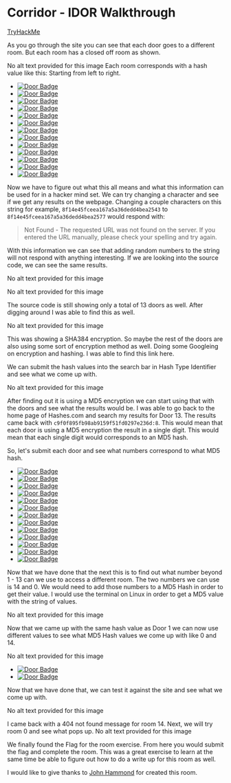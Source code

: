 # Corridor - IDOR Walkthrough
[TryHackMe](https://tryhackme.com/room/corridor)

As you go through the site you can see that each door goes to a different room. But each room has a closed off room as shown.

No alt text provided for this image
Each room corresponds with a hash value like this: Starting from left to right.

 - [![Door Badge](https://img.shields.io/badge/Door_1:-c4ca4238a0b923820dcc509a6f75849b-blue)](https://shields.io/)
 - [![Door Badge](https://img.shields.io/badge/Door_2:-c81e728d9d4c2f636f067f89cc14862c-blue)](https://shields.io/)
 - [![Door Badge](https://img.shields.io/badge/Door_3:-eccbc87e4b5ce2fe28308fd9f2a7baf3-blue)](https://shields.io/)
 - [![Door Badge](https://img.shields.io/badge/Door_4:-a87ff679a2f3e71d9181a67b7542122c-blue)](https://shields.io/)
 - [![Door Badge](https://img.shields.io/badge/Door_5:-e4da3b7fbbce2345d7772b0674a318d5-blue)](https://shields.io/)
 - [![Door Badge](https://img.shields.io/badge/Door_6:-1679091c5a880faf6fb5e6087eb1b2dc-blue)](https://shields.io/)
 - [![Door Badge](https://img.shields.io/badge/Center_Door:-8f14e45fceea167a5a36dedd4bea2543-blue)](https://shields.io/)
 - [![Door Badge](https://img.shields.io/badge/Door_8:-c51ce410c124a10e0db5e4b97fc2af39-blue)](https://shields.io/)
 - [![Door Badge](https://img.shields.io/badge/Door_9:-c20ad4d76fe97759aa27a0c99bff6710-blue)](https://shields.io/)
 - [![Door Badge](https://img.shields.io/badge/Door_10:-6512bd43d9caa6e02c990b0a82652dca-blue)](https://shields.io/)
 - [![Door Badge](https://img.shields.io/badge/Door_11:-d3d9446802a44259755d38e6d163e820-blue)](https://shields.io/)
 - [![Door Badge](https://img.shields.io/badge/Door_12:-45c48cce2e2d7fbdea1afc51c7c6ad26-blue)](https://shields.io/)
 - [![Door Badge](https://img.shields.io/badge/Door_13:-c9f0f895fb98ab9159f51fd0297e236d-blue)](https://shields.io/)

Now we have to figure out what this all means and what this information can be used for in a hacker mind set. We can try changing a character and see if we get any results on the webpage. Changing a couple characters on this string for example, `8f14e45fceea167a5a36dedd4bea2543` to `8f14e45fceea167a5a36dedd4bea2577` would respond with:

> Not Found - The requested URL was not found on the server. If you entered the URL manually, please check your spelling and try again. 

With this information we can see that adding random numbers to the string will not respond with anything interesting. If we are looking into the source code, we can see the same results.

No alt text provided for this image

No alt text provided for this image

The source code is still showing only a total of 13 doors as well. After digging around I was able to find this as well.

No alt text provided for this image

This was showing a SHA384 encryption. So maybe the rest of the doors are also using some sort of encryption method as well. Doing some Googleing on encryption and hashing. I was able to find this link here.

We can submit the hash values into the search bar in Hash Type Identifier and see what we come up with.

No alt text provided for this image

After finding out it is using a MD5 encryption we can start using that with the doors and see what the results would be. I was able to go back to the home page of Hashes.com and search my results for Door 13. The results came back with `c9f0f895fb98ab9159f51fd0297e236d:8`. This would mean that each door is using a MD5 encryption the result in a single digit. This would mean that each single digit would corresponds to an MD5 hash.

So, let's submit each door and see what numbers correspond to what MD5 hash.

 - [![Door Badge](https://img.shields.io/badge/Door_1:-c4ca4238a0b923820dcc509a6f75849b:1-red)](https://shields.io/)
 - [![Door Badge](https://img.shields.io/badge/Door_2:-c81e728d9d4c2f636f067f89cc14862c:2-red)](https://shields.io/)
 - [![Door Badge](https://img.shields.io/badge/Door_3:-eccbc87e4b5ce2fe28308fd9f2a7baf3:3-red)](https://shields.io/)
 - [![Door Badge](https://img.shields.io/badge/Door_4:-a87ff679a2f3e71d9181a67b7542122c:4-red)](https://shields.io/)
 - [![Door Badge](https://img.shields.io/badge/Door_5:-e4da3b7fbbce2345d7772b0674a318d5:5-red)](https://shields.io/)
 - [![Door Badge](https://img.shields.io/badge/Door_6:-1679091c5a880faf6fb5e6087eb1b2dc:6-red)](https://shields.io/)
 - [![Door Badge](https://img.shields.io/badge/Center_Door:-8f14e45fceea167a5a36dedd4bea2543:7-red)](https://shields.io/)
 - [![Door Badge](https://img.shields.io/badge/Door_8:-c51ce410c124a10e0db5e4b97fc2af39:8-red)](https://shields.io/)
 - [![Door Badge](https://img.shields.io/badge/Door_9:-c20ad4d76fe97759aa27a0c99bff6710:9-red)](https://shields.io/)
 - [![Door Badge](https://img.shields.io/badge/Door_10:-6512bd43d9caa6e02c990b0a82652dca:10-red)](https://shields.io/)
 - [![Door Badge](https://img.shields.io/badge/Door_11:-d3d9446802a44259755d38e6d163e820:11-red)](https://shields.io/)
 - [![Door Badge](https://img.shields.io/badge/Door_12:-45c48cce2e2d7fbdea1afc51c7c6ad26:12-red)](https://shields.io/)
 - [![Door Badge](https://img.shields.io/badge/Door_13:-c9f0f895fb98ab9159f51fd0297e236d:13-red)](https://shields.io/)

Now that we have done that the next this is to find out what number beyond 1 - 13 can we use to access a different room. The two numbers we can use is 14 and 0. We would need to add those numbers to a MD5 Hash in order to get their value. I would use the terminal on Linux in order to get a MD5 value with the string of values.

No alt text provided for this image

Now that we came up with the same hash value as Door 1 we can now use different values to see what MD5 Hash values we come up with like 0 and 14.

No alt text provided for this image

 - [![Door Badge](https://img.shields.io/badge/Door_0:-45c48cce2e2d7fbdea1afc51c7c6ad26:0-orange)](https://shields.io/)
 - [![Door Badge](https://img.shields.io/badge/Door_14:-aab3238922bcc25a6f606eb525ffdc56:14-orange)](https://shields.io/)

Now that we have done that, we can test it against the site and see what we come up with.

No alt text provided for this image

I came back with a 404 not found message for room 14. Next, we will try room 0 and see what pops up.
No alt text provided for this image

We finally found the Flag for the room exercise. From here you would submit the flag and complete the room. This was a great exercise to learn at the same time be able to figure out how to do a write up for this room as well.

I would like to give thanks to [John Hammond](https://www.linkedin.com/in/johnhammond010/) for created this room.
